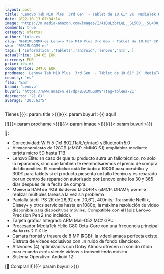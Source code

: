 ```yaml
---
layout: post
title: 'Lenovo Tab M10 Plus  3rd Gen  - Tablet de 10.61" 2K  MediaTek Helio G80  4 GB de RAM  128 GB ampliables hasta 1 TB  4 Altavoces  Wifi + Bluetooth  Android 12  - Gris Oscuro'
date: 2022-10-13 07:34:14
image: 'https://m.media-amazon.com/images/I/41QuLzbrLeL._SL500_._SL400_.jpg'
comments: true
category: ofertas
author: 'tole.es'
slug: 'B0B1MLGQM9-es Lenovo Tab M10 Plus 3rd Gen - Tablet de 10.61" 2K MediaTek...'
sku: 'B0B1MLGQM9-es'
tags: [ 'Informática','Tablets','android','lenovo','🇪🇸', ]
actualPrice: 194.65 EUR
currency: EUR
price: 194.65
comparePrice: 249.0 EUR
prodname: 'Lenovo Tab M10 Plus  3rd Gen  - Tablet de 10.61" 2K  MediaTek Helio G80  4 GB de RAM  128 GB ampliables hasta 1 TB  4 Altavoces  Wifi + Bluetooth  Android 12  - Gris Oscuro'
country: 'es'
flag: '🇪🇸'
brand: 'Lenovo'
buyurl: 'https://www.amazon.es/dp/B0B1MLGQM9/?tag=tolees-21'
descuento: '21.83'
average: '203.6375'
---
```


Tienes [{{< param title >}}]({{< param buyurl >}}) aqui!

[![{{< param prodname >}}]({{< param image >}})]({{< param buyurl >}})

🔎:

- Conectividad: WiFi 5 (1x1 802.11a/b/g/n/ac) y Bluetooth 5.0
- Almacenamiento de 128GB (eMCP, eMMC 5.1) ampliables mediante tarjeta micro SD hasta 1TB
- Lenovo Elite: en caso de que tu producto sufra un fallo técnico, no solo lo reparamos, sino que también te reembolsaremos el precio de compra del dispositivo. El reembolso está limitado a 1000€ para portátiles y 300€ para tablets si el producto presenta un fallo técnico y es reparado por un centro de reparación autorizado por Lenovo entre los 30 y 365 días después de la fecha de compra.
- Memoria RAM de 4GB Soldered LPDDR4x (uMCP, DRAM); permite realizar múltiples tareas a la vez sin problema
- Pantalla táctil IPS 2K de 26,92 cm (10,6"), 400nits; Transmite Netflix, Disney+ y otros servicios hasta en 1080p, la máxima resolución de vídeo disponible para dispositivos móviles. Compatible con el lápiz Lenovo Precision Pen 2 (no incluido).
- Tarjeta gráfica Integrada ARM Mali-G52 MC2 GPU
- Procesador MediaTek Helio G80 Octa-Core con una frecuencia principal de hasta 2.0 GHz
- Cámara frontal y trasera de 8 MP (RGB): la videollamada perfecta existe. Disfruta de vídeos exclusivos con un ruido de fondo silencioso.
- Altavoces (4) optimizados con Dolby Atmos: ofrecen un sonido nítido para cuando estés viendo vídeos o transmitiendo música.
- Sistema Operativo: Android 12

[🛒 Comprar!!!]({{< param buyurl >}})
